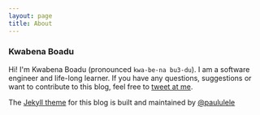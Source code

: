 ```yaml
---
layout: page
title: About
---
```


### Kwabena Boadu
Hi! I'm Kwabena Boadu (pronounced `kwa-be-na bu3-du`). I am a software engineer and life-long learner. If you have any questions, suggestions or want to contribute to this blog, feel free to [tweet at me](https://twitter.com/intent/tweet?text=%40skboadu). 

The [Jekyll theme](https://github.com/lenpaul/lagrange/) for this blog is built and maintained by [@paululele](https://twitter.com/paululele)